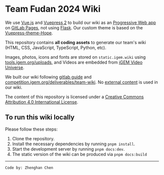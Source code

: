 # Team Fudan 2024 Wiki

We use [Vue.js](https://vuejs.org/) and [Vuepress 2](https://vuepress.vuejs.org/) to build our wiki as an [Progressive Web app](https://developer.mozilla.org/en-US/docs/Web/Progressive_web_apps) on [GitLab Pages](https://docs.gitlab.com/ee/user/project/pages/), not using [Flask](https://palletsprojects.com/p/flask/). Our custom theme is based on the [Vuepress-theme-Hope](https://theme-hope.vuejs.press/).

This repository contains **all coding assets** to generate our team's wiki (HTML, CSS, JavaScript, TypeScript, Python, etc).

Images, photos, icons and fonts are stored on `static.igem.wiki` using [tools.igem.org/uploads](https://tools.igem.org/uploads), and Videos are embedded from [iGEM Video Universe](https://video.igem.org).

We built our wiki following [gitlab guide](https://tools.igem.org/wiki/gitlab-guide) and [competition.igem.org/deliverables/team-wiki](https://competition.igem.org/deliverables/team-wiki). No [external content](https://tools.igem.org/wiki/external-content-check) is used in our wiki.

The content of this repository is licensed under a [Creative Commons Attribution 4.0 International License](https://creativecommons.org/licenses/by/4.0/).

## To run this wiki locally

Please follow these steps:

1. Clone the repository.
2. Install the necessary dependencies by running `pnpm install`.
3. Start the development server by running `pnpm docs:dev`.
4. The static version of the wiki can be produced via `pnpm docs:build`

----
`Code by: Zhenghan Chen`
